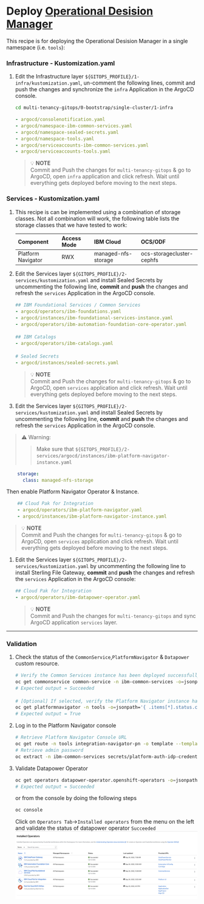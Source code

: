 # Deploy [Operational Desision Manager](https://www.ibm.com/products/operational-decision-manager)

This recipe is for deploying the Operational Desision Manager in a single namespace (i.e. `tools`): 

### Infrastructure - Kustomization.yaml
1. Edit the Infrastructure layer `${GITOPS_PROFILE}/1-infra/kustomization.yaml`, un-comment the following lines, commit and push the changes and synchronize the `infra` Application in the ArgoCD console.

    ```bash        
    cd multi-tenancy-gitops/0-bootstrap/single-cluster/1-infra
    ```

    ```yaml
    - argocd/consolenotification.yaml
    - argocd/namespace-ibm-common-services.yaml
    - argocd/namespace-sealed-secrets.yaml
    - argocd/namespace-tools.yaml
    - argocd/serviceaccounts-ibm-common-services.yaml
    - argocd/serviceaccounts-tools.yaml
    ```
    >  💡 **NOTE**  
    > Commit and Push the changes for `multi-tenancy-gitops` & go to ArgoCD, open `infra` application and click refresh.
    > Wait until everything gets deployed before moving to the next steps.

### Services - Kustomization.yaml

1. This recipe is can be implemented using a combination of storage classes. Not all combination will work, the following table lists the storage classes that we have tested to work:

    | Component | Access Mode | IBM Cloud | OCS/ODF |
    | --- | --- | --- | --- |
    | Platform Navigator | RWX | managed-nfs-storage | ocs-storagecluster-cephfs |

1. Edit the Services layer `${GITOPS_PROFILE}/2-services/kustomization.yaml` and install Sealed Secrets by uncommenting the following line, **commit** and **push** the changes and refresh the `services` Application in the ArgoCD console.
   
    ```yaml
    ## IBM Foundational Services / Common Services
    - argocd/operators/ibm-foundations.yaml
    - argocd/instances/ibm-foundational-services-instance.yaml
    - argocd/operators/ibm-automation-foundation-core-operator.yaml

    ## IBM Catalogs
    - argocd/operators/ibm-catalogs.yaml

    # Sealed Secrets
    - argocd/instances/sealed-secrets.yaml
    ```

    >  💡 **NOTE**  
    > Commit and Push the changes for `multi-tenancy-gitops` & go to ArgoCD, open `services` application and click refresh.
    > Wait until everything gets deployed before moving to the next steps.

1. Edit the Services layer `${GITOPS_PROFILE}/2-services/kustomization.yaml` and install Sealed Secrets by uncommenting the following line, **commit** and **push** the changes and refresh the `services` Application in the ArgoCD console.
 
> **⚠️** Warning:
>> Make sure that `${GITOPS_PROFILE}/2-services/argocd/instances/ibm-platform-navigator-instance.yaml`
   
```yaml
    storage:
      class: managed-nfs-storage
```  
Then enable Platform Navigator Operator & Instance.  
```yaml
    ## Cloud Pak for Integration
    - argocd/operators/ibm-platform-navigator.yaml
    - argocd/instances/ibm-platform-navigator-instance.yaml
``` 

>  💡 **NOTE**  
> Commit and Push the changes for `multi-tenancy-gitops` & go to ArgoCD, open `services` application and click refresh.
> Wait until everything gets deployed before moving to the next steps.

1. Edit the Services layer `${GITOPS_PROFILE}/2-services/kustomization.yaml` by uncommenting the following line to install Sterling File Gateway, **commit** and **push** the changes and refresh the `services` Application in the ArgoCD console:

    ```yaml
    ## Cloud Pak for Integration
    - argocd/operators/ibm-datapower-operator.yaml
    ```

    >  💡 **NOTE**  
    > Commit and Push the changes for `multi-tenancy-gitops` and
    > sync ArgoCD application `services` layer.

---

### Validation
1.  Check the status of the `CommonService`,`PlatformNavigator` & `Datapower` custom resource.
    ```bash
    # Verify the Common Services instance has been deployed successfully
    oc get commonservice common-service -n ibm-common-services -o=jsonpath='{.status.phase}'
    # Expected output = Succeeded

    # [Optional] If selected, verify the Platform Navigator instance has been deployed successfully
    oc get platformnavigator -n tools -o=jsonpath='{ .items[*].status.conditions[].status }'
    # Expected output = True
    ```
1.  Log in to the Platform Navigator console
    ```bash
    # Retrieve Platform Navigator Console URL
    oc get route -n tools integration-navigator-pn -o template --template='https://{{.spec.host}}'
    # Retrieve admin password
    oc extract -n ibm-common-services secrets/platform-auth-idp-credentials --keys=admin_username,admin_password --to=-
    ```

1. Validate Datapower Operator
    ```bash
    oc get operators datapower-operator.openshift-operators -o=jsonpath='{ .status.components.refs[12].conditions[*].type}'
    # Expected output = Succeeded
    ```  
    or from the console by doing the following steps
    ```bash
    oc console
    ``` 
    Click on `Operators Tab`->`Installed operators` from the menu on the left and validate the status of datapower operator `Succeeded`
    ![DataPower Operator](images/datapower-operator.png)
